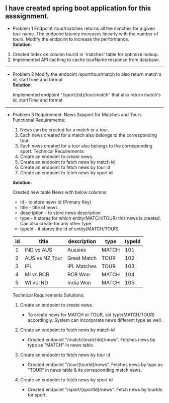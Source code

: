 I have created spring boot application for this asssignment.
------------------------------------------------------------------------------------------------------------------------
- Problem 1
Endpoint /tour/matches returns all the matches for a given tour name.
The endpoint latency increases linearly with the number of tours. Modify the endpoint to increase the performance.<br>
<b>Solution</b>:

1. Created Index on column tourId in 'matches' table for optimize lookup.
2. Implemented API caching to cache tourName response from database.

--------------------------------------------------------------------------------------------------------------
- Problem 2
Modify the endpoint /sport/tour/match to also return match's id, startTime and format <br>
<b>Solution</b>:

    Implemented endpoint "/sport/{id}/tour/match" that also return match's id, startTime and format

--------------------------------------------------------------------------------------------------------------
- Problem 3
  Requirement: News Support for Matches and Tours
  Functional Requirements:
  1. News can be created for a match or a tour.
  2. Each news created for a match also belongs to the corresponding tour.
  3. Each news created for a tour also belongs to the corresponding sport.
  Technical Requirements:
  1. Create an endpoint to create news.
  2. Create an endpoint to fetch news by match id
  3. Create an endpoint to fetch news by tour id
  4. Create an endpoint to fetch news by sport id

  <b>Solution</b>:

  Created new table News with below columns
  * id - to store news id (Primary Key)
  * title - title of news
  * description - to store news description
  * type - it stores for which entity(MATCH/TOUR) this news is created. Can also create for any other type.
  * typeId - it stores the id of entity(MATCH/TOUR) 

  id 	| title	| description | type | typeId
  ----| ----- | ------| ------ | --------
  1 | IND vs AUS | Aussies | MATCH | 101
  2 | AUS vs NZ Tour | Great Match | TOUR | 102
  3 | IPL | IPL Matches | TOUR | 103
  4 | MI vs RCB | RCB Won | MATCH | 104
  5 | WI vs IND | India Won | MATCH | 105

  Technical Requirements Solutions:
  1. Create an endpoint to create news.
     * To create news for MATCH or TOUR, set type(MATCH/TOUR) accordingly. System can incorporate news different type as well.

  2. Create an endpoint to fetch news by match id
     * Created endpoint "/match/{matchId}/news". Fetches news by type as "MATCH" in news table.

  3. Create an endpoint to fetch news by tour id
     * Created endpoint "/tour/{tourId}/news". Fetches news by type as "TOUR" in news table & its corresponding match news.

  4. Create an endpoint to fetch news by sport id
     * Created endpoint "/sport/{sportId}/news". Fetch news by tourIds for sport.
